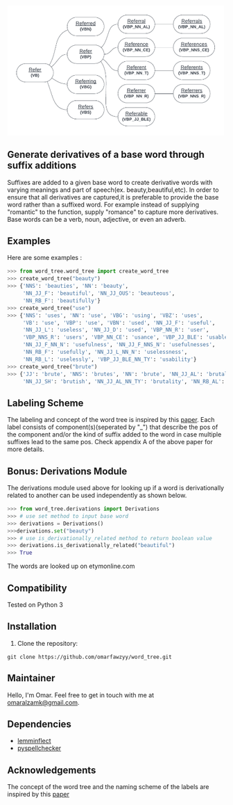 <img src="https://github.com/omarfawzyy/word_tree/raw/main/illustration.png" alt="word tree example" width="500">

## Generate derivatives of a base word through suffix additions

Suffixes are added to a given base word to create derivative words with varying meanings and part of speech(ex. beauty,beautiful,etc). In order to ensure that all derivatives are captured,it is preferable to provide the base word rather than a suffixed word. For example instead of supplying "romantic" to the function, supply "romance" to capture more derivatives. Base words can be a verb, noun, adjective, or even an adverb. 

## Examples

Here are some examples :

```python
>>> from word_tree.word_tree import create_word_tree
>>> create_word_tree("beauty")
>>> {'NNS': 'beauties', 'NN': 'beauty',
     'NN_JJ_F': 'beautiful', 'NN_JJ_OUS': 'beauteous',
     'NN_RB_F': 'beautifully'}
>>> create_word_tree("use")
>>> {'NNS': 'uses', 'NN': 'use', 'VBG': 'using', 'VBZ': 'uses',
     'VB': 'use', 'VBP': 'use', 'VBN': 'used', 'NN_JJ_F': 'useful',
     'NN_JJ_L': 'useless', 'NN_JJ_D': 'used', 'VBP_NN_R': 'user',
     'VBP_NNS_R': 'users', 'VBP_NN_CE': 'usance', 'VBP_JJ_BLE': 'usable',
     'NN_JJ_F_NN_N': 'usefulness', 'NN_JJ_F_NNS_N': 'usefulnesses',
     'NN_RB_F': 'usefully', 'NN_JJ_L_NN_N': 'uselessness',
     'NN_RB_L': 'uselessly', 'VBP_JJ_BLE_NN_TY': 'usability'}
>>> create_word_tree("brute")
>>> {'JJ': 'brute', 'NNS': 'brutes', 'NN': 'brute', 'NN_JJ_AL': 'brutal',
     'NN_JJ_SH': 'brutish', 'NN_JJ_AL_NN_TY': 'brutality', 'NN_RB_AL': 'brutally'}
```

## Labeling Scheme

The labeling and concept of the word tree is inspired by this [paper](https://aclanthology.org/W19-4415.pdf). Each label consists of component(s)(seperated by "_") that describe the pos of the component and/or the kind of suffix added to the word in case multiple suffixes lead to the same pos. Check appendix A of the above paper for more details.

## Bonus: Derivations Module

The derivations module used above for looking up if a word is derivationally related to another can be used independently as shown below.

```python
>>> from word_tree.derivations import Derivations
>>> # use set method to input base word
>>> derivations = Derivations()
>>>derivations.set("beauty")
>>> # use is_derivationally_related method to return boolean value 
>>> derivations.is_derivationally_related("beautiful")
>>> True
```
The words are looked up on etymonline.com

## Compatibility

Tested on Python 3

## Installation

1. Clone the repository:

```
git clone https://github.com/omarfawzyy/word_tree.git
```


## Maintainer

Hello, I'm Omar. Feel free to get in touch with me
at omaralzamk@gmail.com.

## Dependencies

- [lemminflect](https://pypi.org/project/lemminflect/0.1.0/)
- [pyspellchecker](https://pypi.org/project/pyspellchecker/)

## Acknowledgements
The concept of the word tree and the naming scheme of the labels are inspired by this [paper](https://aclanthology.org/W19-4415.pdf)


